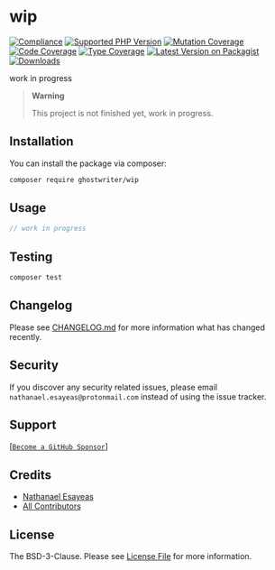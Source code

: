 # wip

[![Compliance](https://github.com/ghostwriter/wip/actions/workflows/compliance.yml/badge.svg)](https://github.com/ghostwriter/wip/actions/workflows/compliance.yml)
[![Supported PHP Version](https://badgen.net/packagist/php/ghostwriter/wip?color=8892bf)](https://www.php.net/supported-versions)
[![Mutation Coverage](https://img.shields.io/endpoint?style=flat&url=https%3A%2F%2Fbadge-api.stryker-mutator.io%2Fgithub.com%2Fghostwriter%2Fwip%2Fmain)](https://dashboard.stryker-mutator.io/reports/github.com/ghostwriter/wip/main)
[![Code Coverage](https://codecov.io/gh/ghostwriter/wip/branch/main/graph/badge.svg?token=UPDATE_TOKEN)](https://codecov.io/gh/ghostwriter/wip)
[![Type Coverage](https://shepherd.dev/github/ghostwriter/wip/coverage.svg)](https://shepherd.dev/github/ghostwriter/wip)
[![Latest Version on Packagist](https://badgen.net/packagist/v/ghostwriter/wip)](https://packagist.org/packages/ghostwriter/wip)
[![Downloads](https://badgen.net/packagist/dt/ghostwriter/wip?color=blue)](https://packagist.org/packages/ghostwriter/wip)

work in progress

> **Warning**
>
> This project is not finished yet, work in progress.


## Installation

You can install the package via composer:

``` bash
composer require ghostwriter/wip
```

## Usage

```php
// work in progress
```

## Testing

``` bash
composer test
```

## Changelog

Please see [CHANGELOG.md](./CHANGELOG.md) for more information what has changed recently.

## Security

If you discover any security related issues, please email `nathanael.esayeas@protonmail.com` instead of using the issue tracker.

## Support

[[`Become a GitHub Sponsor`](https://github.com/sponsors/ghostwriter)]

## Credits

- [Nathanael Esayeas](https://github.com/ghostwriter)
- [All Contributors](https://github.com/ghostwriter/wip/contributors)

## License

The BSD-3-Clause. Please see [License File](./LICENSE) for more information.
